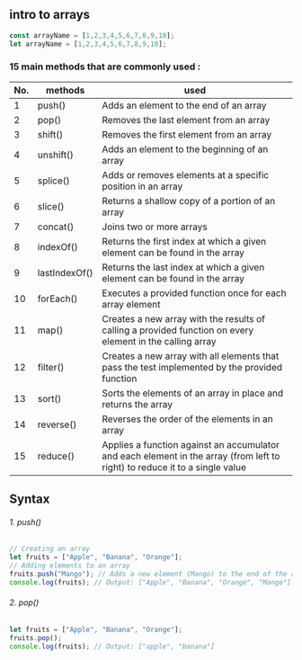 ## intro to **arrays**

```js
const arrayName = [1,2,3,4,5,6,7,8,9,10];
let arrayName = [1,2,3,4,5,6,7,8,9,10];
```
  ### 15 main methods that are commonly used : 

| No.|methods | used |
|----|----|----|
|1| push()|Adds an element to the end of an array|
|2|pop()|Removes the last element from an array|
|3|shift()| Removes the first element from an array|
|4|unshift()|Adds an element to the beginning of an array|
|5|splice()|Adds or removes elements at a specific position in an array|
|6|slice()|Returns a shallow copy of a portion of an array|
|7|concat()|Joins two or more arrays|
|8|indexOf()|Returns the first index at which a given element can be found in the array|
|9|lastIndexOf()|Returns the last index at which a given element can be found in the array|
|10|forEach()|Executes a provided function once for each array element|
|11|map()|Creates a new array with the results of calling a provided function on every element in the calling array|
|12|filter()|Creates a new array with all elements that pass the test implemented by the provided function|
|13|sort()|Sorts the elements of an array in place and returns the array|
|14| reverse()|Reverses the order of the elements in an array|
|15|reduce()|Applies a function against an accumulator and each element in the array (from left to right) to reduce it to a single value|


## Syntax

###### 1. push()
```js
// Creating an array
let fruits = ["Apple", "Banana", "Orange"];
// Adding elements to an array
fruits.push("Mango"); // Adds a new element (Mango) to the end of the array
console.log(fruits); // Output: ["Apple", "Banana", "Orange", "Mango"]
```
###### 2. pop()
```js
let fruits = ["Apple", "Banana", "Orange"];
fruits.pop();
console.log(fruits); // Output: ["apple", "banana"]
```

